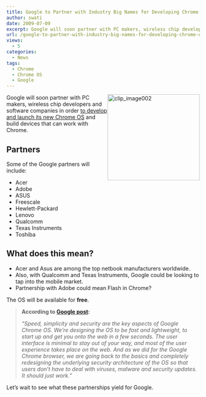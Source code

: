 ```yaml
---
title: Google to Partner with Industry Big Names for Developing Chrome OS
author: swati
date: 2009-07-09
excerpt: Google will soon partner with PC makers, wireless chip developers and software companies in order to develop and launch its new Chrome OS and build devices that can work with Chrome.
url: /google-to-partner-with-industry-big-names-for-developing-chrome-os/
views:
  - 5
categories:
  - News
tags:
  - Chrome
  - Chrome OS
  - Google
---
```

<img class="alignright wp-image-53363" style="border: 0pt none;margin-left: 0px;margin-right: 0px" src="http://cdn.devilsworkshop.org/files/2009/07/clip-image00214.jpg" border="0" alt="clip_image002" width="240" height="225" align="right" />Google will soon partner with PC makers, wireless chip developers and software companies in order [to develop and launch its new Chrome OS][1] and build devices that can work with Chrome.

## Partners

Some of the Google partners will include:

  * Acer
  * Adobe
  * ASUS
  * Freescale
  * Hewlett-Packard
  * Lenovo
  * Qualcomm
  * Texas Instruments
  * Toshiba

## What does this mean?

  * Acer and Asus are among the top netbook manufacturers worldwide.
  * Also, with Qualcomm and Texas Instruments, Google could be looking to tap into the mobile market.
  * Partnership with Adobe could mean Flash in Chrome?

The OS will be available for **free**.

> **According to <a href="http://googleblog.blogspot.com/2009/07/introducing-google-chrome-os.html" onclick="_gaq.push(['_trackEvent', 'outbound-article', 'http://googleblog.blogspot.com/2009/07/introducing-google-chrome-os.html', 'Google post']);" >Google post</a>:**
> 
> *“Speed, simplicity and security are the key aspects of Google Chrome OS. We&#8217;re designing the OS to be fast and lightweight, to start up and get you onto the web in a few seconds. The user interface is minimal to stay out of your way, and most of the user experience takes place on the web. And as we did for the Google Chrome browser, we are going back to the basics and completely redesigning the underlying security architecture of the OS so that users don&#8217;t have to deal with viruses, malware and security updates. It should just work.”*

Let’s wait to see what these partnerships yield for Google.

 [1]: http://devilsworkshop.org/finally-a-google-operating-system/
